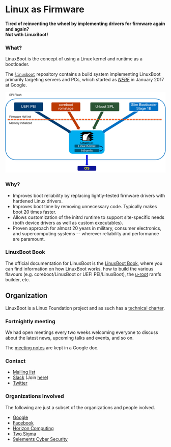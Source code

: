 # Linux as Firmware

**Tired of reinventing the wheel by implementing drivers for firmware again and again?**</br>
**Not with LinuxBoot!**

### What?

LinuxBoot is the concept of using a Linux kernel and runtime as a bootloader.

The [`linuxboot`](https://github.com/linuxboot/linuxboot) repository contains a
build system implementing LinuxBoot primarily targeting servers and PCs, which
started as [*NERF*](https://trmm.net/NERF) in January 2017 at Google.

![](images/linuxboot_info.png)

### Why?

*   Improves boot reliability by replacing lightly-tested firmware drivers with
    hardened Linux drivers.
*   Improves boot time by removing unnecessary code. Typically makes boot 20
    times faster.
*   Allows customization of the initrd runtime to support site-specific needs
    (both device drivers as well as custom executables).
*   Proven approach for almost 20 years in military, consumer electronics, and
    supercomputing systems -- wherever reliability and performance are
    paramount.

### LinuxBoot Book

The official documentation for LinuxBoot is the [LinuxBoot Book](https://book.linuxboot.org),
where you can find information on how LinuxBoot works, how to build the various
flavours (e.g. coreboot/LinuxBoot or UEFI PEI/LinuxBoot), the
[u-root](https://github.com/u-root/u-root) ramfs builder, etc.

## Organization

LinuxBoot is a Linux Foundation project and as such has a [technical charter](
../../docs/Technical_Charter_01_25_18.pdf).

### Fortnightly meeting

We had open meetings every two weeks welcoming everyone to discuss about the latest news, upcoming talks and events, and so on.

The [meeting notes](https://docs.google.com/document/d/1ODqACyXvtRhTi8YHxg8Z386eQRuEEXu7YcQWQStCrvA/edit#heading=h.kogal719mll2) are kept in a Google doc.

<!-- hidden until meetings are revived -->
<!--
The LinuxBoot calendar is displayed below. Add it to Google calendar using the "+" button, or import [the ICS file](https://calendar.google.com/calendar/ical/b7msajvido3i4vhbt6d98rhcso%40group.calendar.google.com/public/basic.ics) to your favorite calendar app. 

<iframe src="https://calendar.google.com/calendar/embed?src=b7msajvido3i4vhbt6d98rhcso%40group.calendar.google.com" style="border: 0; width: 100%; height: 600px; border: 0" scrolling="no"></iframe>
-->

### Contact

* [Mailing list](https://groups.google.com/forum/#!forum/linuxboot)
* [Slack](https://osfw.slack.com/messages/linuxboot) (Join
  [here](https://slack.osfw.dev))
* [Twitter](https://twitter.com/LinuxBootOrg)

### Organizations Involved

The following are just a subset of the organizations and people ivolved.

* [Google](http://www.google.com)
* [Facebook](http://www.facebook.com)
* [Horizon Computing](http://www.horizon-computing.com)
* [Two Sigma](http://www.twosigma.com)
* [9elements Cyber Security](http://www.9elements.com/cyber-security)

